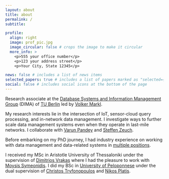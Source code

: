 ```yaml
---
layout: about
title: about
permalink: /
subtitle:

profile:
  align: right
  image: prof_pic.jpg
  image_circular: false # crops the image to make it circular
  more_info: >
    <p>555 your office number</p>
    <p>123 your address street</p>
    <p>Your City, State 12345</p>

news: false # includes a list of news items
selected_papers: true # includes a list of papers marked as "selected={true}"
social: false # includes social icons at the bottom of the page
---
```

Research associate at the [Database Systems and Information Management Group](https://www.tu.berlin/dima) (DIMA) of [TU Berlin](https://www.tu.berlin) led by [Volker Markl](https://www.dima.tu-berlin.de/menue/mitarbeiter/volker_markl).

My research interests lie in the intersection of IoT, sensor-cloud query processing, and in-network data management. I investigate ways to further scale data management systems even when they operate in last-mile networks. I collaborate with [Varun Pandey](https://www.bifold.berlin/people/dr-varun-pandey.html) and [Steffen Zeuch](https://www.user.tu-berlin.de/zeuchste/). 

Before embarking on my PhD journey, I had industry experience on working with data management and data-related systems in [multiple positions](https://www.linkedin.com/in/demetrios-giouroukis/). 

I received my MSc in Aristotle University of Thessaloniki under the supervision of [Dimitrios Vrakas](https://intelligence.csd.auth.gr/people/vrakas/) where I had the pleasure to work with [Moysis Symeonidis](https://grid.ucy.ac.cy/index.php?id=147). I did my BSc in [University of Peloponnese](https://www.uop.gr/en/) under the dual supervision of [Christos Tryfonopoulos](http://users.uop.gr/~trifon/) and [Nikos Platis](https://users.uop.gr/~nplatis/en/).
